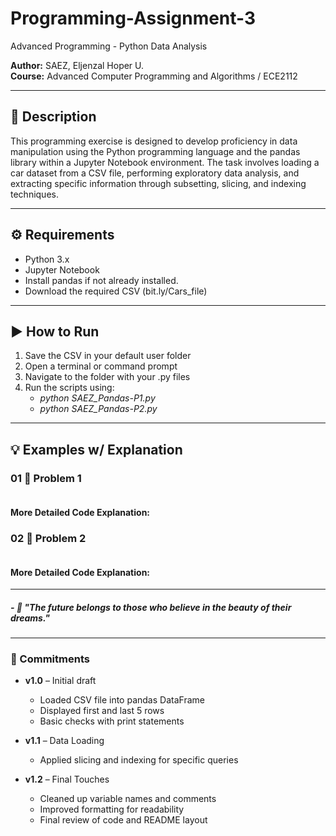 # Programming-Assignment-3
Advanced Programming - Python Data Analysis

**Author:** SAEZ, Eljenzal Hoper U.  
**Course:** Advanced Computer Programming and Algorithms / ECE2112

---

## 📌 Description
This programming exercise is designed to develop proficiency in data manipulation using the Python programming language and the pandas library within a Jupyter Notebook environment. The task involves loading a car dataset from a CSV file, performing exploratory data analysis, and extracting specific information through subsetting, slicing, and indexing techniques.

---

## ⚙️ Requirements
- Python 3.x  
- Jupyter Notebook
- Install pandas if not already installed.
- Download the required CSV (bit.ly/Cars_file)

---

## ▶️ How to Run
1. Save the CSV in your default user folder
2. Open a terminal or command prompt
3. Navigate to the folder with your .py files
4. Run the scripts using:
   - *python SAEZ_Pandas-P1.py*
   - *python SAEZ_Pandas-P2.py*

---

## 💡 Examples w/ Explanation

### 01 🧠 Problem 1

```python

```
#### More Detailed Code Explanation:


### 02 🧮 Problem 2

```python

```
#### More Detailed Code Explanation:

---

##### *- 🌱 "The future belongs to those who believe in the beauty of their dreams."*

---

### 📝 Commitments
- **v1.0** – Initial draft  
  - Loaded CSV file into pandas DataFrame
  - Displayed first and last 5 rows
  - Basic checks with print statements

- **v1.1** – Data Loading
  - Applied slicing and indexing for specific queries

- **v1.2** – Final Touches 
  - Cleaned up variable names and comments
  - Improved formatting for readability
  - Final review of code and README layout














